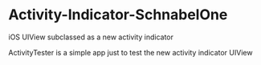 # Activity-Indicator-SchnabelOne
iOS UIView subclassed as a new activity indicator

ActivityTester is a simple app just to test the new activity indicator UIView
